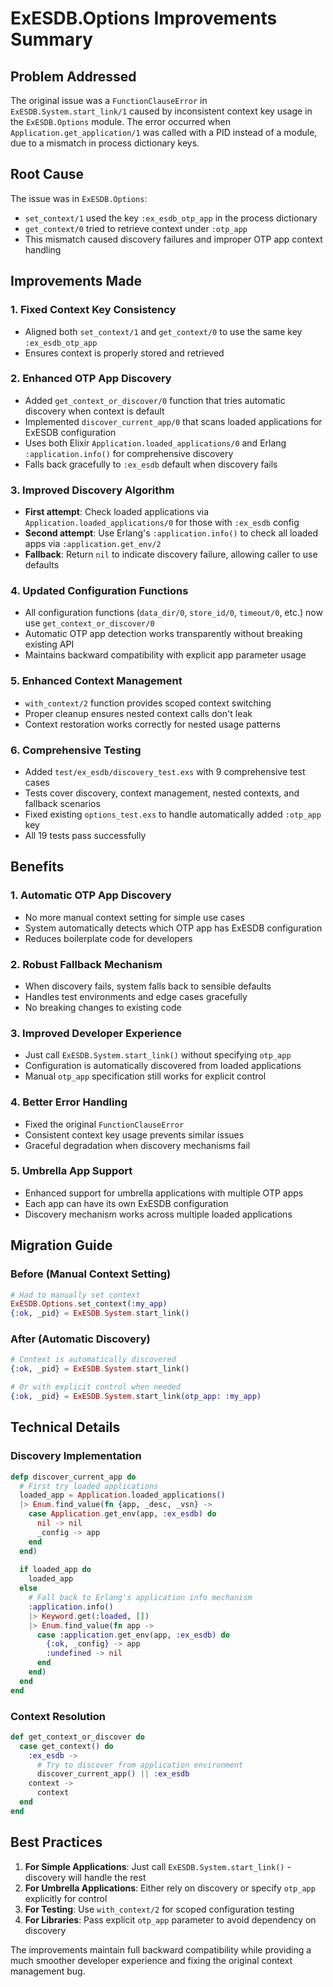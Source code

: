 # ExESDB.Options Improvements Summary

## Problem Addressed

The original issue was a `FunctionClauseError` in `ExESDB.System.start_link/1` caused by inconsistent context key usage in the `ExESDB.Options` module. The error occurred when `Application.get_application/1` was called with a PID instead of a module, due to a mismatch in process dictionary keys.

## Root Cause

The issue was in `ExESDB.Options`:
- `set_context/1` used the key `:ex_esdb_otp_app` in the process dictionary
- `get_context/0` tried to retrieve context under `:otp_app`
- This mismatch caused discovery failures and improper OTP app context handling

## Improvements Made

### 1. Fixed Context Key Consistency
- Aligned both `set_context/1` and `get_context/0` to use the same key `:ex_esdb_otp_app`
- Ensures context is properly stored and retrieved

### 2. Enhanced OTP App Discovery
- Added `get_context_or_discover/0` function that tries automatic discovery when context is default
- Implemented `discover_current_app/0` that scans loaded applications for ExESDB configuration
- Uses both Elixir `Application.loaded_applications/0` and Erlang `:application.info()` for comprehensive discovery
- Falls back gracefully to `:ex_esdb` default when discovery fails

### 3. Improved Discovery Algorithm
- **First attempt**: Check loaded applications via `Application.loaded_applications/0` for those with `:ex_esdb` config
- **Second attempt**: Use Erlang's `:application.info()` to check all loaded apps via `:application.get_env/2`
- **Fallback**: Return `nil` to indicate discovery failure, allowing caller to use defaults

### 4. Updated Configuration Functions
- All configuration functions (`data_dir/0`, `store_id/0`, `timeout/0`, etc.) now use `get_context_or_discover/0`
- Automatic OTP app detection works transparently without breaking existing API
- Maintains backward compatibility with explicit app parameter usage

### 5. Enhanced Context Management
- `with_context/2` function provides scoped context switching
- Proper cleanup ensures nested context calls don't leak
- Context restoration works correctly for nested usage patterns

### 6. Comprehensive Testing
- Added `test/ex_esdb/discovery_test.exs` with 9 comprehensive test cases
- Tests cover discovery, context management, nested contexts, and fallback scenarios
- Fixed existing `options_test.exs` to handle automatically added `:otp_app` key
- All 19 tests pass successfully

## Benefits

### 1. **Automatic OTP App Discovery**
- No more manual context setting for simple use cases
- System automatically detects which OTP app has ExESDB configuration
- Reduces boilerplate code for developers

### 2. **Robust Fallback Mechanism**
- When discovery fails, system falls back to sensible defaults
- Handles test environments and edge cases gracefully
- No breaking changes to existing code

### 3. **Improved Developer Experience**
- Just call `ExESDB.System.start_link()` without specifying `otp_app`
- Configuration is automatically discovered from loaded applications
- Manual `otp_app` specification still works for explicit control

### 4. **Better Error Handling**
- Fixed the original `FunctionClauseError`
- Consistent context key usage prevents similar issues
- Graceful degradation when discovery mechanisms fail

### 5. **Umbrella App Support**
- Enhanced support for umbrella applications with multiple OTP apps
- Each app can have its own ExESDB configuration
- Discovery mechanism works across multiple loaded applications

## Migration Guide

### Before (Manual Context Setting)
```elixir
# Had to manually set context
ExESDB.Options.set_context(:my_app)
{:ok, _pid} = ExESDB.System.start_link()
```

### After (Automatic Discovery)
```elixir
# Context is automatically discovered
{:ok, _pid} = ExESDB.System.start_link()

# Or with explicit control when needed
{:ok, _pid} = ExESDB.System.start_link(otp_app: :my_app)
```

## Technical Details

### Discovery Implementation
```elixir
defp discover_current_app do
  # First try loaded applications
  loaded_app = Application.loaded_applications()
  |> Enum.find_value(fn {app, _desc, _vsn} ->
    case Application.get_env(app, :ex_esdb) do
      nil -> nil
      _config -> app
    end
  end)
  
  if loaded_app do
    loaded_app
  else
    # Fall back to Erlang's application info mechanism
    :application.info()
    |> Keyword.get(:loaded, [])
    |> Enum.find_value(fn app ->
      case :application.get_env(app, :ex_esdb) do
        {:ok, _config} -> app
        :undefined -> nil
      end
    end)
  end
end
```

### Context Resolution
```elixir
def get_context_or_discover do
  case get_context() do
    :ex_esdb -> 
      # Try to discover from application environment
      discover_current_app() || :ex_esdb
    context -> 
      context
  end
end
```

## Best Practices

1. **For Simple Applications**: Just call `ExESDB.System.start_link()` - discovery will handle the rest
2. **For Umbrella Applications**: Either rely on discovery or specify `otp_app` explicitly for control
3. **For Testing**: Use `with_context/2` for scoped configuration testing
4. **For Libraries**: Pass explicit `otp_app` parameter to avoid dependency on discovery

The improvements maintain full backward compatibility while providing a much smoother developer experience and fixing the original context management bug.
